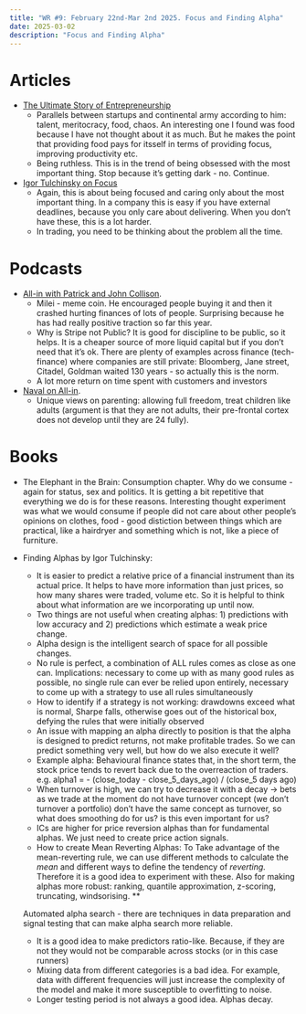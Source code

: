 ```yaml
---
title: "WR #9: February 22nd-Mar 2nd 2025. Focus and Finding Alpha"
date: 2025-03-02
description: "Focus and Finding Alpha"
---
```


# Articles

- [The Ultimate Story of Entrepreneurship](https://www.shyamsankar.com/p/1776-the-ultimate-story-of-entrepreneurship)
    - Parallels between startups and continental army according to him: talent, meritocracy, food, chaos. An interesting one I found was food because I have not thought about it as much. But he makes the point that providing food pays for itsself in terms of providing focus, improving productivity etc.
    - Being ruthless. This is in the trend of being obsessed with the most important thing. Stop because it’s getting dark - no. Continue.
- [Igor Tulchinsky on Focus](https://www.linkedin.com/pulse/think-problem-all-time-igor-tulchinskys-recipe-success-devin-banerjee-8t1rc/)
    - Again, this is about being focused and caring only about the most important thing. In a company this is easy if you have external deadlines, because you only care about delivering. When you don’t have these, this is a lot harder.
    - In trading, you need to be thinking about the problem all the time.

# Podcasts

- [All-in with Patrick and John Collison](https://podcasts.apple.com/gb/podcast/all-in-with-chamath-jason-sacks-friedberg/id1502871393?i=1000694899424).
    - Milei - meme coin. He encouraged people buying it and then it crashed hurting finances of lots of people. Surprising because he has had really positive traction so far this year.
    - Why is Stripe not Public? It is good for discipline to be public, so it helps. It is a cheaper source of more liquid capital but if you don’t need that it’s ok. There are plenty of examples across finance (tech-finance) where companies are still private: Bloomberg, Jane street, Citadel, Goldman waited 130 years - so actually this is the norm.
    - A lot more return on time spent with customers and investors
- [Naval on All-in](https://podcasts.apple.com/gb/podcast/all-in-with-chamath-jason-sacks-friedberg/id1502871393?i=1000692415847).
    - Unique views on parenting: allowing full freedom, treat children like adults (argument is that they are not adults, their pre-frontal cortex does not develop until they are 24 fully).

# Books

- The Elephant in the Brain: Consumption chapter. Why do we consume - again for status, sex and politics. It is getting a bit repetitive that everything we do is for these reasons. Interesting thought experiment was what we would consume if people did not care about other people’s opinions on clothes, food - good distiction between things which are practical, like a hairdryer and something which is not, like a piece of furniture.

- Finding Alphas by Igor Tulchinsky:
    - It is easier to predict a relative price of a financial instrument than its actual price. It helps to have more information than just prices, so how many shares were traded, volume etc. So it is helpful to think about what information are we incorporating up until now.
    - Two things are not useful when creating alphas: 1) predictions with low accuracy and 2) predictions which estimate a weak price change.
    - Alpha design is the intelligent search of space for all possible changes.
    - No rule is perfect, a combination of ALL rules comes as close as one can. Implications: necessary to come up with as many good rules as possible, no single rule can ever be relied upon entirely, necessary to come up with a strategy to use all rules simultaneously
    - How to identify if a strategy is not working: drawdowns exceed what is normal, Sharpe falls, otherwise goes out of the historical box, defying the rules that were initially observed
    - An issue with mapping an alpha directly to position is that the alpha is designed to predict returns, not make profitable trades. So we can predict something very well, but how do we also execute it well?
    - Example alpha: Behavioural finance states that, in the short term, the stock price tends to revert back due to the overreaction of traders. e.g. alpha1 = - (close_today - close_5_days_ago) / (close_5 days ago)
    - When turnover is high, we can try to decrease it with a decay → bets as we trade at the moment do not have turnover concept (we don’t turnover a portfolio) don’t have the same concept as turnover, so what does smoothing do for us? is this even important for us?
    - ICs are higher for price reversion alphas than for fundamental alphas. We just need to create price action signals.
    - How to create Mean Reverting Alphas: To Take advantage of the mean-reverting rule, we can use different methods to calculate the *mean* and different ways to define the tendency of *reverting.* Therefore it is a good idea to experiment with these. Also for making alphas more robust: ranking, quantile approximation, z-scoring, truncating, windsorising.  **
    
    Automated alpha search - there are techniques in data preparation and signal testing that can make alpha search more reliable.
    
    - It is a good idea to make predictors ratio-like. Because, if they are not they would not be comparable across stocks (or in this case runners)
    - Mixing data from different categories is a bad idea. For example, data with different frequencies will just increase the complexity of the model and make it more susceptible to overfitting to noise.
    - Longer testing period is not always a good idea. Alphas decay.